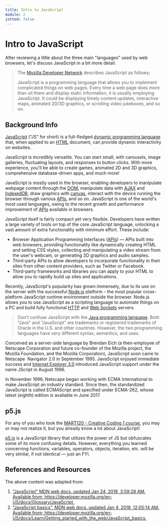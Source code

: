 ```yaml
---
title: Intro to JavaScript
module: 2
jotted: false
---
```


# Intro to JavaScript

After reviewing a little about the three main "languages" used by web browsers, let's discuss JavaScript in a bit more detail.

> The [Mozilla Developer Network](https://developer.mozilla.org/en-US/docs/Learn/JavaScript) describes JavaScript as follows;
>
> JavaScript is a programming language that allows you to implement complicated things on web pages. Every time a web page does more than sit there and display static information, it is usually employing JavaScript.  It could be displaying timely content updates, interactive maps, animated 2D/3D graphics, or scrolling video jukeboxes, and so on.

## Background Info

<p><a href="https://developer.mozilla.org/en-US/docs/Glossary/JavaScript" title="JavaScript: JavaScript (JS) is a programming language mostly used client-side to dynamically script webpages, but often also server-side, using packages such as Node.js." class="glossaryLink">JavaScript</a> ("JS" for short) is a full-fledged <a href="https://developer.mozilla.org/en-US/docs/Glossary/Dynamic_programming_language" title="dynamic programming language: A dynamic programming language&nbsp;is a programming language in which operations otherwise done at compile-time can be done at run-time. For example, in JavaScript it is possible to change the type of a variable or add new properties or methods to an object while the program is running." class="glossaryLink">dynamic programming language</a> that, when&nbsp;applied to an <a href="https://developer.mozilla.org/en-US/docs/Glossary/HTML" title="HTML: HTML (HyperText Markup Language) is a descriptive language that specifies webpage structure." class="glossaryLink">HTML</a> document, can provide&nbsp;dynamic interactivity on websites.</p>

<p>JavaScript is incredibly versatile. You can start small, with carousels, image galleries, fluctuating layouts, and responses to button clicks. With more experience, you'll be able to create games, animated 2D and 3D graphics, comprehensive database-driven apps, and much more!</p>

<p>JavaScript is mostly used in the browser, enabling developers to manipulate webpage content through the <a href="https://developer.mozilla.org/en-US/docs/Glossary/DOM" title="DOM: The DOM (Document Object Model) is an API that represents and interacts with any HTML or XML document. The DOM is a document model loaded in the browser and representing the document as a node tree, where each node represents part of the document (e.g. an element, text string, or comment)." class="glossaryLink">DOM</a>, manipulate data with <a href="https://developer.mozilla.org/en-US/docs/Glossary/AJAX" title="AJAX: AJAX (Asynchronous JavaScript And XML) is a programming practice of combining&nbsp;HTML, CSS, JavaScript, the DOM,&nbsp;and the&nbsp;XMLHttpRequest&nbsp;object&nbsp;to build more complex&nbsp;webpages. &nbsp;What AJAX allows you to do is just&nbsp;update parts of a webpage instead of having to reload the entire page. AJAX also lets you work asynchronously, meaning your code&nbsp;continues to run&nbsp;while that part of your webpage is trying to reload&nbsp;(compared to synchronously which will block your&nbsp;code from running until that part of your webpage is done&nbsp;reloading)." class="glossaryLink">AJAX</a> and <a href="https://developer.mozilla.org/en-US/docs/Glossary/IndexedDB" title="IndexedDB: IndexedDB is&nbsp;a Web API for storing large data structures within browsers and indexing them for high-performance searching. Like an SQL-based RDBMS, IndexedDB is a transactional database system. However, it uses JavaScript objects rather than fixed columns tables to store data." class="glossaryLink">IndexedDB</a>, draw graphics with <a href="https://developer.mozilla.org/en-US/docs/Glossary/canvas" title="The definition of that term (canvas) has not been written yet; please consider contributing it!" class="glossaryLink">canvas</a>, interact with the device running the browser through various <a href="https://developer.mozilla.org/en-US/docs/Glossary/API" title="APIs: An API (Application Programming Interface) is a set of features and rules that exist inside a software program enabling interaction between the software and other items, such as other software or hardware." class="glossaryLink">APIs</a>, and so on. JavaScript is one of the world's most used languages, owing to the recent growth and performance improvement of <a href="https://developer.mozilla.org/en-US/docs/Glossary/API" title="APIs: An API (Application Programming Interface) is a set of features and rules that exist inside a software program enabling interaction between the software and other items, such as other software or hardware." class="glossaryLink">APIs</a> available in browsers.</p>

<p>JavaScript itself is fairly compact yet very flexible. Developers have written a large variety of tools on top of the core JavaScript language, unlocking a vast amount of extra functionality with minimum effort. These include:</p>

<ul>
 <li>Browser Application Programming Interfaces (<a href="https://developer.mozilla.org/en-US/docs/Glossary/API" title="APIs: An API (Application Programming Interface) is a set of features and rules that exist inside a software program enabling interaction between the software and other items, such as other software or hardware." class="glossaryLink">APIs</a>) — APIs built into web browsers, providing functionality&nbsp;like&nbsp;dynamically creating&nbsp;HTML and setting CSS styles, collecting and manipulating&nbsp;a video stream from the user's webcam, or generating&nbsp;3D graphics and audio samples.</li>
 <li>Third-party APIs to allow developers to incorporate functionality in their sites from other content providers, such as Twitter or Facebook.</li>
 <li>Third-party frameworks and libraries you can apply to your HTML to allow you to rapidly build up sites and applications.</li>
</ul>


<p>Recently, JavaScript's popularity has grown immensely, due to its use on the server with the successful <a href="http://nodejs.org/" class="external external-icon" rel="external noopener">Node.js</a> platform -&nbsp;the most popular cross-platform JavaScript runtime environment outside the browser. Node.js allows you to use JavaScript as a scripting language to automate things on a PC and build fully functional&nbsp;<a href="https://developer.mozilla.org/en-US/docs/Glossary/HTTP" title="HTTP: HTTP (HyperText Transfer Protocol) is the basic protocol that enables file transfer on the Web. HTTP is textual (all communication is done in plain text) and stateless (no communication is aware of previous communications)." class="glossaryLink">HTTP</a> and <a href="https://developer.mozilla.org/en-US/docs/Glossary/Web_Sockets" title="The definition of that term (Web Sockets) has not been written yet; please consider contributing it!" class="glossaryLink">Web Sockets</a> servers.</p>

> <p>Don't confuse JavaScript with the <a href="https://en.wikipedia.org/wiki/Java_(programming_language)" title="Java programming language" class="external external-icon" rel="noopener">Java programming language</a>. Both "Java" and "JavaScript" are trademarks or registered trademarks of Oracle in the U.S. and other countries. However, the two programming languages have very different syntax, semantics, and uses.</p>

<p>Conceived as a server-side language by Brendan Eich (a then-employee of Netscape Corporation and future co-founder of the Mozilla project, the Mozilla Foundation, and the Mozilla Corporation), JavaScript soon came to Netscape&nbsp; Navigator 2.0 in September 1995. JavaScript enjoyed immediate success and <a href="https://developer.mozilla.org/en-US/docs/Glossary/Microsoft_Internet_Explorer" title="Internet Explorer 3.0: Internet Explorer (or IE) is a free graphical browser maintained by Microsoft for legacy enterprise uses. Microsoft Edge is currently the default Windows browser." class="glossaryLink">Internet Explorer 3.0</a> introduced JavaScript support under the name JScript in August 1996.</p>

<p>In November 1996, Netscape began working with ECMA International to make JavaScript an industry standard. Since then, the standardized JavaScript is called ECMAScript and specified under ECMA-262, whose latest (eighth) edition is available in June 2017.</p>

## p5.js

For any of you who took the [MART120 - Creative Coding 1 course](https://montana-media-arts.github.io/creative-coding-1-Fall2019/modules/week-9/overview/), you may or may not realize it, but you already know a lot about JavaScript!

[p5.js](https://p5js.org) is a JavaScript library that utilizes the power of JS but obfuscates some of its more confusing details. However, everything you learned concerning functions, variables, operators, objects, iteration, etc. will be very similar, if not identical — just an FYI.


<div class="ref">
<h2>References and Resources</h2>

The above content was adapted from:

<ol>
<li><a href="https://developer.mozilla.org/en-US/docs/Glossary/JavaScript">"JavaScript" MDN web docs. updated Jan 24, 2018, 3:59:28 AM. Available from; https://developer.mozilla.org/en-US/docs/Glossary/JavaScript.</a></li>
<li><a href="https://developer.mozilla.org/en-US/docs/Learn/Getting_started_with_the_web/JavaScript_basics">"JavaScript basics", MDN web docs. updated Jan 4, 2018, 12:05:14 AM. Available from; https://developer.mozilla.org/en-US/docs/Learn/Getting_started_with_the_web/JavaScript_basics.</a></li>
</ol>
</div>
